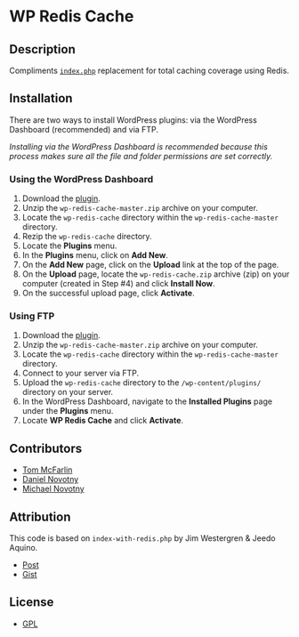 # WP Redis Cache

## Description

Compliments [`index.php`](https://github.com/eightbit/wp-redis-cache/blob/master/index-with-redis.php) replacement for total caching coverage using Redis.

## Installation

There are two ways to install WordPress plugins: via the WordPress Dashboard (recommended) and via FTP. 

*Installing via the WordPress Dashboard is recommended because this process makes sure all the file and folder permissions are set correctly.*

### Using the WordPress Dashboard

1. Download the [plugin](https://github.com/eightbit/wp-redis-cache/archive/master.zip).
2. Unzip the `wp-redis-cache-master.zip` archive on your computer.
3. Locate the `wp-redis-cache` directory within the `wp-redis-cache-master` directory.
4. Rezip the `wp-redis-cache` directory.
5. Locate the **Plugins** menu.
6. In the **Plugins** menu, click on **Add New**.
7. On the **Add New** page, click on the **Upload** link at the top of the page.
8. On the **Upload** page, locate the `wp-redis-cache.zip` archive (zip) on your computer (created in Step #4) and click **Install Now**.
9. On the successful upload page, click **Activate**.

### Using FTP

1. Download the [plugin](https://github.com/eightbit/wp-redis-cache/archive/master.zip).
2. Unzip the `wp-redis-cache-master.zip` archive on your computer.
3. Locate the `wp-redis-cache` directory within the `wp-redis-cache-master` directory.
4. Connect to your server via FTP.
5. Upload the `wp-redis-cache` directory to the `/wp-content/plugins/` directory on your server.
6. In the WordPress Dashboard, navigate to the **Installed Plugins** page under the **Plugins** menu.
7. Locate **WP Redis Cache** and click **Activate**.

## Contributors

* [Tom McFarlin](http://tommcfarlin.com/)
* [Daniel Novotny](http://metalseed.com/)
* [Michael Novotny](http://manovotny.com/)

## Attribution

This code is based on `index-with-redis.php` by Jim Westergren & Jeedo Aquino.

* [Post](http://www.jimwestergren.com/wordpress-with-redis-as-a-frontend-cache/)
* [Gist](https://gist.github.com/JimWestergren/3053250)

## License

* [GPL](http://www.gnu.org/licenses/gpl-3.0.html)